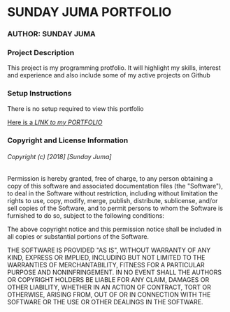 <head>
	<h1>SUNDAY JUMA PORTFOLIO</h1>
</head>
<body>
 	<h3>AUTHOR: SUNDAY JUMA</h3>
 	<h3>Project Description</h3>
 		<p>This project is my programming protfolio. It will highlight my skills, interest and experience and also include some of my active projects on Github</p>
 	<h3>Setup Instructions</h3>
 		<p>There is no setup required to view this portfolio</p>
 		<a href="https://sundayjuma.github.io/Sunday-Juma-Portfolio/">Here is a <em>LINK to my PORTFOLIO</em></a>
 	<h3>Copyright and License Information</h3>
 		<h6>Copyright (c) [2018] [Sunday Juma]</h6>

<p> Permission is hereby granted, free of charge, to any person obtaining a copy
of this software and associated documentation files (the "Software"), to deal
in the Software without restriction, including without limitation the rights
to use, copy, modify, merge, publish, distribute, sublicense, and/or sell
copies of the Software, and to permit persons to whom the Software is
furnished to do so, subject to the following conditions:

The above copyright notice and this permission notice shall be included in all
copies or substantial portions of the Software.

THE SOFTWARE IS PROVIDED "AS IS", WITHOUT WARRANTY OF ANY KIND, EXPRESS OR
IMPLIED, INCLUDING BUT NOT LIMITED TO THE WARRANTIES OF MERCHANTABILITY,
FITNESS FOR A PARTICULAR PURPOSE AND NONINFRINGEMENT. IN NO EVENT SHALL THE
AUTHORS OR COPYRIGHT HOLDERS BE LIABLE FOR ANY CLAIM, DAMAGES OR OTHER
LIABILITY, WHETHER IN AN ACTION OF CONTRACT, TORT OR OTHERWISE, ARISING FROM,
OUT OF OR IN CONNECTION WITH THE SOFTWARE OR THE USE OR OTHER DEALINGS IN THE
SOFTWARE.</p>
 </body>
